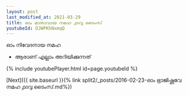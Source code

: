 ```yaml
---
layout: post
last_modified_at: 2021-03-29
title: ഓം മാതാവായ നമഹ ൧൦൮ ടൈംസ്
youtubeId: DJWPKhNxmqQ
---
```

 
 
 ഓം നിവേദനായ നമഹ 
 
 -  ആരാണ് എല്ലാം അറിയിക്കുന്നത് 
 
  
 
  
 
 
 
 
 
 


{% include youtubePlayer.html id=page.youtubeId %}
 
[Next]({{ site.baseurl }}{% link  split2/_posts/2016-02-23-ഓം ഭ്രാജിഷ്ണവേ നമഹ ൧൦൮ ടൈംസ്.md%})
 

